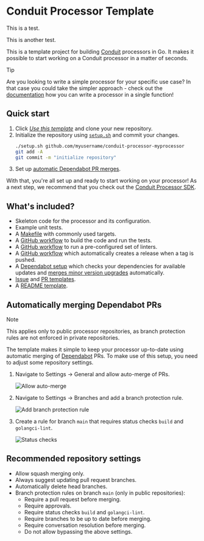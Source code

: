 # Conduit Processor Template

This is a test.

This is another test.

This is a template project for building [Conduit](https://conduit.io) processors in Go. It makes it possible to
start working on a Conduit processor in a matter of seconds.

> [!TIP]
> Are you looking to write a simple processor for your specific use case? In that case you could take the simpler
> approach - check out the
> [documentation](https://conduit.io/docs/developing/processors/building#using-sdknewprocesorfunc) how you
> can write a processor in a single function!

## Quick start

1. Click [_Use this template_](https://github.com/new?template_name=conduit-processor-template&template_owner=ConduitIO) and clone your new repository.
2. Initialize the repository using [`setup.sh`](https://github.com/ConduitIO/conduit-processor-template/blob/main/setup.sh) and commit your changes.
   ```sh
   ./setup.sh github.com/myusername/conduit-processor-myprocessor
   git add -A
   git commit -m "initialize repository"
   ```
3. Set up [automatic Dependabot PR merges](#automatically-merging-dependabot-prs).

With that, you're all set up and ready to start working on your processor! As a next step, we recommend that you 
check out the [Conduit Processor SDK](https://github.com/ConduitIO/conduit-processor-sdk).

## What's included?

* Skeleton code for the processor and its configuration.
* Example unit tests.
* A [Makefile](/Makefile) with commonly used targets.
* A [GitHub workflow](/.github/workflows/test.yml) to build the code and run the tests.
* A [GitHub workflow](/.github/workflows/lint.yml) to run a pre-configured set of linters.
* A [GitHub workflow](/.github/workflows/release.yml) which automatically creates a release when a tag is pushed.
* A [Dependabot setup](/.github/dependabot.yml) which checks your dependencies for available updates and 
[merges minor version upgrades](/.github/workflows/dependabot-auto-merge-go.yml) automatically.
* [Issue](/.github/ISSUE_TEMPLATE) and [PR templates](/.github/pull_request_template.md).
* A [README template](/README_TEMPLATE.md).

## Automatically merging Dependabot PRs

> [!NOTE]
> This applies only to public processor repositories, as branch protection rules are not enforced in private repositories.

The template makes it simple to keep your processor up-to-date using automatic merging of
[Dependabot](https://github.com/dependabot) PRs. To make use of this setup, you need to adjust
some repository settings.

1. Navigate to Settings -> General and allow auto-merge of PRs.

   ![Allow auto-merge](https://github.com/user-attachments/assets/c1b6605a-866d-4bb6-b374-32328d83cd2d)

2. Navigate to Settings -> Branches and add a branch protection rule.

   ![Add branch protection rule](https://github.com/user-attachments/assets/dda83e9c-195b-40a0-87bb-7ae7dc8683ca)

3. Create a rule for branch `main` that requires status checks `build` and `golangci-lint`.

   ![Status checks](https://github.com/user-attachments/assets/bfc69fe8-8c3d-4f2a-a2c5-ae4395d7019f)

## Recommended repository settings

- Allow squash merging only.
- Always suggest updating pull request branches.
- Automatically delete head branches.
- Branch protection rules on branch `main` (only in public repositories):
  - Require a pull request before merging.
  - Require approvals.
  - Require status checks `build` and `golangci-lint`.
  - Require branches to be up to date before merging.
  - Require conversation resolution before merging.
  - Do not allow bypassing the above settings.
